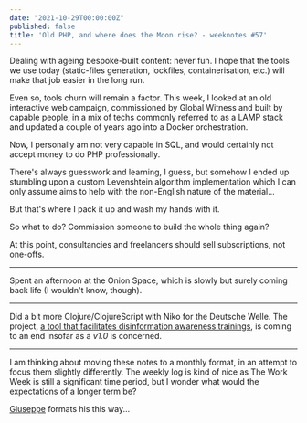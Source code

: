 ```yaml
---
date: "2021-10-29T00:00:00Z"
published: false
title: 'Old PHP, and where does the Moon rise? - weeknotes #57'
---
```

Dealing with ageing bespoke-built content: never fun. I hope that the tools we use today (static-files generation, lockfiles, containerisation, etc.) will make that job easier in the long run.

Even so, tools churn will remain a factor. This week, I looked at an old interactive web campaign, commissioned by Global Witness and built by capable people, in a mix of techs commonly referred to as a LAMP stack and updated a couple of years ago into a Docker orchestration.

Now, I personally am not very capable in SQL, and would certainly not accept money to do PHP professionally.

There's always guesswork and learning, I guess, but somehow I ended up stumbling upon a custom Levenshtein algorithm implementation which I can only assume aims to help with the non-English nature of the material...

But that's where I pack it up and wash my hands with it.

So what to do? Commission someone to build the whole thing again?

At this point, consultancies and freelancers should sell subscriptions, not one-offs.

---

Spent an afternoon at the Onion Space, which is slowly but surely coming back life (I wouldn't know, though).

---

Did a bit more Clojure/ClojureScript with Niko for the Deutsche Welle. The project, [a tool that facilitates disinformation awareness trainings](https://github.com/DW-ReCo/kid-game-framework), is coming to an end insofar as a _v1.0_ is concerned.

---

I am thinking about moving these notes to a monthly format, in an attempt to focus them slightly differently. The weekly log is kind of nice as The Work Week is still a significant time period, but I wonder what would the expectations of a longer term be?

[Giuseppe](https://puntofisso.medium.com/) formats his this way...
